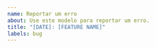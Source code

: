 ```yaml
---
name: Reportar um erro
about: Use este modelo para reportar um erro.
title: "[DATE]: [FEATURE NAME]"
labels: bug
---
```

